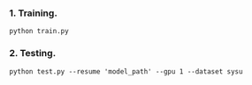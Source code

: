 
### 1. Training.

```
python train.py

```


### 2. Testing.

```
python test.py --resume 'model_path' --gpu 1 --dataset sysu

```
